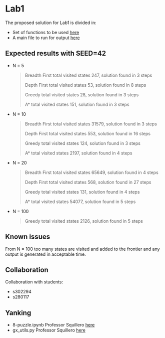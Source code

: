 
# Lab1
The proposed solution for Lab1 is divided in:
- Set of functions to be used [here](https://github.com/AlessiaLeclercq/ComputationalIntelligence_S291871/blob/main/Lab1/lab1.py)
- A main file to run for output [here](https://github.com/AlessiaLeclercq/ComputationalIntelligence_S291871/blob/main/Lab1/main.py)

## Expected results with SEED=42
- N = 5
  > Breadth First total visited states 247, solution found in 3 steps
  > 
  > Depth First total visited states 53, solution found in 8 steps
  > 
  > Greedy total visited states 28, solution found in 3 steps
  > 
  > A* total visited states 151, solution found in 3 steps 

- N = 10
  > Breadth First total visited states 31579, solution found in 3 steps
  > 
  > Depth First total visited states 553, solution found in 16 steps
  > 
  > Greedy total visited states 124, solution found in 3 steps
  > 
  > A* total visited states 2197, solution found in 4 steps 

- N = 20
  > Breadth First total visited states 65649, solution found in 4 steps
  >
  > Depth First total visited states 568, solution found in 27 steps
  > 
  > Greedy total visited states 131, solution found in 4 steps
  > 
  > A* total visited states 54077, solution found in 5 steps

- N = 100 
  > Greedy total visited states 2126, solution found in 5 steps

## Known issues
From N = 100 too many states are visited and added to the frontier and any output is generated in acceptable time. 

## Collaboration
Collaboration with students:
- s302294
- s280117

## Yanking
- 8-puzzle.ipynb Professor Squillero [here](https://github.com/squillero/computational-intelligence/blob/master/2022-23/8-puzzle.ipynb)
- gx_utils.py Professor Squillero [here](https://github.com/squillero/computational-intelligence/blob/master/2022-23/gx_utils.py)
